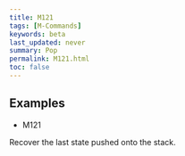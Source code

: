 ```yaml
---
title: M121
tags: [M-Commands] 
keywords: beta 
last_updated: never 
summary: Pop 
permalink: M121.html
toc: false 
---
```



## Examples

* M121

Recover the last state pushed onto the stack.

